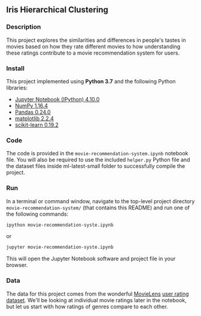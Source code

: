 ## Iris Hierarchical Clustering

### Description

This project explores the similarities and differences in people's tastes in movies based on how they rate different movies to how understanding these ratings contribute to a movie recommendation system for users.

### Install

This project implemented using **Python 3.7** and the following Python libraries:

- [Jupyter Notebook (IPython) 4.10.0](https://ipython.org/)
- [NumPy 1.16.4](http://www.numpy.org/)
- [Pandas 0.24.0](http://pandas.pydata.org/)
- [matplotlib 2.2.4](http://matplotlib.org/)
- [scikit-learn 0.19.2](http://scikit-learn.org/stable/)

### Code

The code is provided in the `movie-recommendation-system.ipynb` notebook file. You will also be required to use the included `helper.py` Python file and the dataset files inside ml-latest-small folder to successfully compile the project.

### Run

In a terminal or command window, navigate to the top-level project directory `movie-recommendation-system/` (that contains this README) and run one of the following commands:

```bash
ipython movie-recommendation-syste.ipynb
```  
or
```bash
jupyter movie-recommendation-syste.ipynb
```

This will open the Jupyter Notebook software and project file in your browser.

### Data
The data for this project comes from the wonderful [MovieLens](https://movielens.org/) [user rating dataset](https://grouplens.org/datasets/movielens/). We'll be looking at individual movie ratings later in the notebook, but let us start with how ratings of genres compare to each other.

